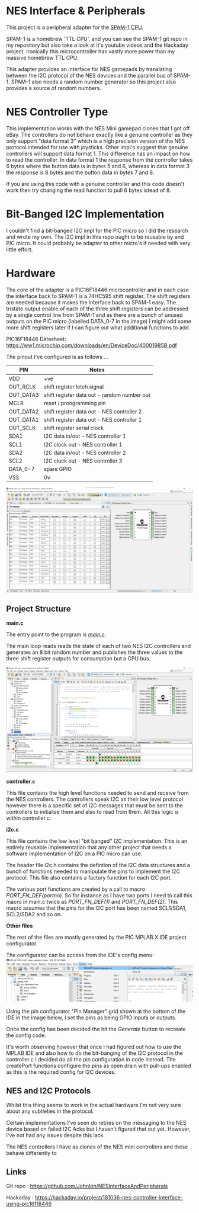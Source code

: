 # NES Interface & Peripherals

This project is a peripheral adapter for the [SPAM-1 CPU](https://hackaday.io/project/166922-spam-1-8-bit-cpu).

SPAM-1 is a homebrew 'TTL CPU', and you can see the SPAM-1 git repo in my repository but also take a look at it's youtube videos and the Hackaday project. Ironically this microcontroller has vastly more power than my massive homebrew TTL CPU.

This adapter provides an interface for NES gamepads by translating between the I2C protocol of the NES devices and the parallel bus of SPAM-1. SPAM-1 also needs a random number generator so this project also provides a source of random numbers.

# NES Controller Type

This implementation works with the NES Mini gamepad clones that I got off eBay. The controllers do not behave exactly like a genuine controller as they only support "data format 3" which is a high precision version of the NES protocol intended for use with joysticks. Other impl's suggest that genuine controllers will support data format 1. This difference has an impact on how to read the controller. In data format 1 the response from the controller takes 6 bytes where the button data is in bytes 5 and 6, whereas in data format 3 the response is 8 bytes and the button data in bytes 7 and 8. 

If you are using this code with a genuine controller and this code doesn't work then try changing the read function to pull 6 bytes istead of 8.

# Bit-Banged I2C Implementation

I couldn't find a bit-banged I2C impl for the PIC micro so I did the research and wrote my own. The I2C impl in this repo ought to be reusable by and PIC micro. It could probably be adapter to other micro's if needed with very little effort.

# Hardware

The core of the adapter is a PIC16F18446 microcontroller and in each case the interface back to SPAM-1 is a 74HC595 shift register. The shift registers are needed because it makes the interface back to SPAM-1 easy. The tristate output enable of each of the three shift registers can be addressed by a single control line from SPAM-1 and as there are a bunch of unused outputs on the PIC micro (labelled DATA_0-7 in the image) I might add some more shift registers later if I can figure out what additional functions to add. 


PIC16F18446 Datasheet: https://ww1.microchip.com/downloads/en/DeviceDoc/40001985B.pdf

The pinout I've configured is as follows ...

| PIN        | Notes |
| ---------- | ----- |
| VDD        | +ve   |
| OUT_RCLK   | shift register letch signal |
| OUT_DATA3  | shift register data out - random number out |
| MCLR       | reset / proogramming pin |
| OUT_DATA2  | shift register data out - NES controller 2|
| OUT_DATA1  | shift register data out - NES controller 1 |
| OUT_SCLK   | shift register serial clock |
| SDA1       | I2C data in/out - NES controller 1 |
| SCL1       | I2C clock out - NES controller 1 |
| SDA2       | I2C data in/out - NES controller 2 |
| SCL2       | I2C clock out - NES controller 3 |
| DATA_0-7   | spare GPIO |
| VSS        | 0v |


![Configurator view](pin-config.png)

Project Structure
----

**main.c**

The entry point to the program is [_main.c_](https://raw.githubusercontent.com/Johnlon/NESInterfaceAndPeripherals/main/main.c).

The main loop reads reads the state of each of two NES I2C controllers and generates an 8 bit random number and publishes the three values to the three shift register outputs for consumption but a CPU bus.

![Main](IDE-main.png)

**controller.c**

This file contains the high level functions needed to send and receive from the NES controllers. The controllers speak I2C as their low level protocol however there is a specific set of I2C messages that must be sent to the controllers to initialise them and also to read from them. All this logic is within controller.c.

**i2c.c**

This file contains the low level "bit banged" I2C implementation. This is an entirely reusable implementation that any other project that needs a software implementation of I2C on a PIC micro can use.

The header file i2c.h contains the defintion of the I2C data structures and a bunch of functions needed to manipulate the pins to implement the I2C protocol. This file also contains a factory function for each I2C port.

The various port functions are created by a call to macro _PORT_FN_DEF(portno)_. So for instance as I have two ports I need to call this macro in main.c twice as _PORT_FN_DEF(1)_ and _PORT_FN_DEF(2)_. This macro assumes that the pins for the I2C port has been named SCL1/SDA1, SCL2/SDA2 and so on.


**Other files**

The rest of the files are mostly generated by the PIC MPLAB X IDE project configurator.

The configurator can be access from the IDE's config menu:
![Configurator menu](config-menu.png)

Using the pin configurator "Pin Manager" grid shown at the bottom of the IDE in the image below, I set the pins as being GPIO inputs or outputs.

Once the config has been decided the hit the _Generate_ button to recreate the config code. 

It's worth observing however that once I had figured out how to use the MPLAB IDE and also how to do the bit-banging of the I2C protocol in the controller.c I decided do all the pin configuration in code instead. The createPort functions configure the pins as open drain with pull-ups enabled as this is the required config for I2C devices. 

NES and I2C Protocols
-----

Whilst this thing seems to work in the actual hardware I'm not very sure about any subtleties in the protocol. 

Certain implementations I've seen do retries on the messaging to the NES device based on failed I2C Acks but I haven't figured that out yet. However, I've not had any issues despite this lack. 

The NES controllers I have as clones of the NES mini controllers and these behave differently to

Links
------

Git repo : https://github.com/Johnlon/NESInterfaceAndPeripherals

Hackaday : https://hackaday.io/project/181036-nes-controller-interface-using-pic16f18446
